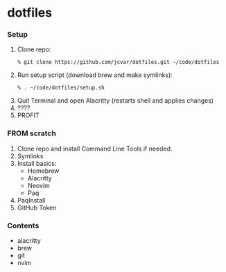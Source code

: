 # dotfiles

### Setup
1. Clone repo:
    ```
    % git clone https://github.com/jcvar/dotfiles.git ~/code/dotfiles
    ```
2. Run setup script (download brew and make symlinks):
    ```
    % . ~/code/dotfiles/setup.sh
    ```
3. Quit Terminal and open Alacritty (restarts shell and applies changes)
4. ????
5. PROFIT

### FROM scratch
1. Clone repo and install Command Line Tools if needed.
2. Symlinks
3. Install basics:
    - Homebrew
    - Alacritty
    - Neovim
    - Paq
4. PaqInstall
5. GitHub Token

### Contents
- alacritty
- brew
- git
- nvim
